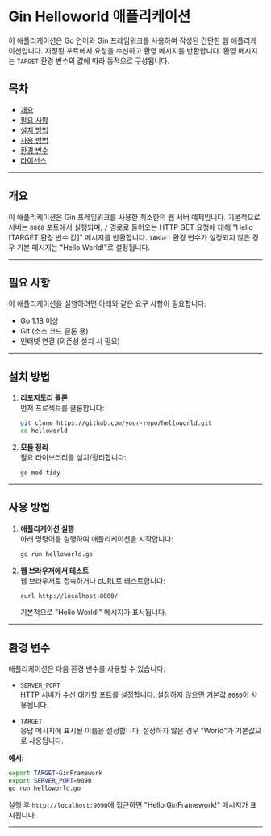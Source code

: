# Gin Helloworld 애플리케이션

이 애플리케이션은 Go 언어와 Gin 프레임워크를 사용하여 작성된 간단한 웹 애플리케이션입니다. 지정된 포트에서 요청을 수신하고 환영 메시지를 반환합니다. 환영 메시지는 `TARGET` 환경 변수의 값에 따라 동적으로 구성됩니다.

## 목차

- [개요](#개요)
- [필요 사항](#필요-사항)
- [설치 방법](#설치-방법)
- [사용 방법](#사용-방법)
- [환경 변수](#환경-변수)
- [라이선스](#라이선스)

---

## 개요

이 애플리케이션은 Gin 프레임워크를 사용한 최소한의 웹 서버 예제입니다. 기본적으로 서버는 `8080` 포트에서 실행되며, `/` 경로로 들어오는 HTTP GET 요청에 대해 "Hello [TARGET 환경 변수 값]" 메시지를 반환합니다. `TARGET` 환경 변수가 설정되지 않은 경우 기본 메시지는 "Hello World!"로 설정됩니다.

---

## 필요 사항

이 애플리케이션을 실행하려면 아래와 같은 요구 사항이 필요합니다:

- Go 1.18 이상
- Git (소스 코드 클론 용)
- 인터넷 연결 (의존성 설치 시 필요)

---

## 설치 방법

1. **리포지토리 클론**  
먼저 프로젝트를 클론합니다:
   ```bash
   git clone https://github.com/your-repo/helloworld.git
   cd helloworld
   ```

2. **모듈 정리**  
   필요 라이브러리를 설치/정리합니다:
   ```bash
   go mod tidy
   ```

---

## 사용 방법

1. **애플리케이션 실행**  
아래 명령어를 실행하여 애플리케이션을 시작합니다:
   ```bash
   go run helloworld.go
   ```

2. **웹 브라우저에서 테스트**  
웹 브라우저로 접속하거나 cURL로 테스트합니다:
   ```bash
   curl http://localhost:8080/
   ```

   기본적으로 "Hello World!" 메시지가 표시됩니다.

---

## 환경 변수

애플리케이션은 다음 환경 변수를 사용할 수 있습니다:

- `SERVER_PORT`  
  HTTP 서버가 수신 대기할 포트를 설정합니다. 설정하지 않으면 기본값 `8080`이 사용됩니다.

- `TARGET`  
  응답 메시지에 표시될 이름을 설정합니다. 설정하지 않은 경우 "World"가 기본값으로 사용됩니다.

**예시:**
```bash
export TARGET=GinFramework
export SERVER_PORT=9090
go run helloworld.go
```

실행 후 `http://localhost:9090`에 접근하면 "Hello GinFramework!" 메시지가 표시됩니다.

---
